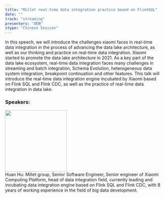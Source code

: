 ```yaml
---
title: "Millet real-time data integration practice based on FlinkSQL"
date: "" 
track: "streaming"
presenters: "胡焕"
stype: "Chinese Session"
---
```

In this speech, we will introduce the challenges xiaomi faces in real-time data integration in the process of advancing the data lake architecture, as well as our thinking and practice on real-time data integration.
Xiaomi started to promote the data lake architecture in 2021. As a key part of the data lake ecosystem, real-time data integration faces many challenges in streaming and batch integration, Schema Evolution, heterogeneous data system integration, breakpoint continuation and other features. This talk will introduce the real-time data integration engine incubated by Xiaomi based on Flink SQL and Flink CDC, as well as the practice of real-time data integration in data lake.
 ### Speakers: 
 <img src="images/speaker/1164.png" width="200" /><br>Huan Hu: Millet group, Senior Software Engineer, Senior engineer of Xiaomi Computing Platform, head of data integration field, currently leading and incubating data integration engine based on Flink SQL and Flink CDC, with 8 years of working experience in the field of big data development.

 